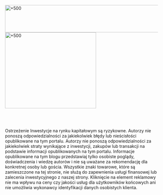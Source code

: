
<div class="row">
<div class="col-md-8 hidden-sm hidden-xs">
<a href="http://blog.forexsrovnavac.cz/plus500.pl" target="_blank" title="+500"><img src="http://cdn.plus500.com/Media/Banners/970x90/31481.gif?set=Bitcoin_banner" width="1135" height="90" border="0" alt="+500" /></a>
</div>
<div class="col-sm-6 col-xs-12 hidden-md hidden-lg">
 <a href="http://blog.forexsrovnavac.cz/plus500.pl" target="_blank" title="+500"><img src="http://cdn.plus500.com/Media/Banners/300x250/6508.gif?set=Bitcoin_banner" width="300" height="250" border="0" alt="+500" /></a>
</div>
</div>


<br>
<br>
<br>


<span class="badge">Ostrzeżenie</span> Inwestycje na rynku kapitałowym są ryzykowne. Autorzy nie ponoszą odpowiedzialności za jakiekolwiek błędy lub nieścisłości opublikowane na tym portalu. Autorzy nie ponoszą odpowiedzialności za jakiekolwiek straty wynikające z inwestycji, zakupów lub transakcji na podstawie informacji opublikowanych na tym portalu. Informacje opublikowane na tym blogu przedstawiaj tylko osobiste poglądy, doświadczenia i wiedzę autorów i nie są uważane za rekomendację dla konkretnej osoby lub gościa. Wszystkie znaki towarowe, które są zamieszczone na tej stronie, nie służą do zapewnienia usługi finansowej lub zalecenia inwestycyjnego z naszej strony. Kliknięcie na element reklamowy nie ma  wpływu na ceny czy jakości usług dla użytkowników końcowych ani nie umożliwia wykonawcy identyfikacji danych osobistych klienta.

